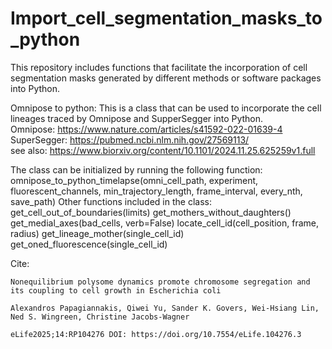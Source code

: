 # Import_cell_segmentation_masks_to_python
This repository includes functions that facilitate the incorporation of cell segmentation masks generated by different methods or software packages into Python.

Omnipose to python:
    This is a class that can be used to incorporate the cell lineages traced by Omnipose and SupperSegger into Python.
    <br> Omnipose: https://www.nature.com/articles/s41592-022-01639-4
    <br> SuperSegger: https://pubmed.ncbi.nlm.nih.gov/27569113/
    <br> see also: https://www.biorxiv.org/content/10.1101/2024.11.25.625259v1.full

The class can be initialized by running the following function:
  omnipose_to_python_timelapse(omni_cell_path, experiment, fluorescent_channels, min_trajectory_length, frame_interval, every_nth, save_path)
Other functions included in the class:
  get_cell_out_of_boundaries(limits)
  get_mothers_without_daughters()
  get_medial_axes(bad_cells, verb=False)
  locate_cell_id(cell_position, frame, radius)
  get_lineage_mother(single_cell_id)
  get_oned_fluorescence(single_cell_id)

 Cite:
    
    Nonequilibrium polysome dynamics promote chromosome segregation and its coupling to cell growth in Escherichia coli
    
    Alexandros Papagiannakis, Qiwei Yu, Sander K. Govers, Wei-Hsiang Lin,  Ned S. Wingreen, Christine Jacobs-Wagner
    
    eLife2025;14:RP104276 DOI: https://doi.org/10.7554/eLife.104276.3
